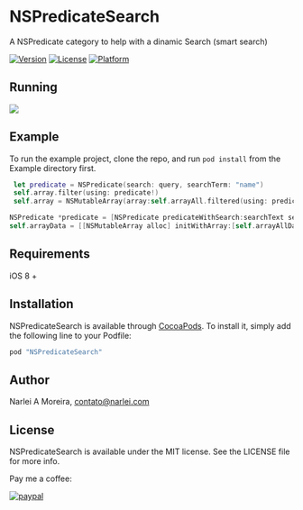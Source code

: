 # NSPredicateSearch

A NSPredicate category to help with a dinamic Search (smart search)

[![Version](https://img.shields.io/cocoapods/v/NSPredicateSearch.svg?style=flat)](http://cocoapods.org/pods/NSPredicateSearch)
[![License](https://img.shields.io/cocoapods/l/NSPredicateSearch.svg?style=flat)](http://cocoapods.org/pods/NSPredicateSearch)
[![Platform](https://img.shields.io/cocoapods/p/NSPredicateSearch.svg?style=flat)](http://cocoapods.org/pods/NSPredicateSearch)

## Running 

![](use.gif) 


## Example

To run the example project, clone the repo, and run `pod install` from the Example directory first.


````Swift
 let predicate = NSPredicate(search: query, searchTerm: "name")
 self.array.filter(using: predicate!)
 self.array = NSMutableArray(array:self.arrayAll.filtered(using: predicate!))

````

````Objective-C
NSPredicate *predicate = [NSPredicate predicateWithSearch:searchText searchTerm:@"searchTerms"];
self.arrayData = [[NSMutableArray alloc] initWithArray:[self.arrayAllData filteredArrayUsingPredicate:predicate]];
````

## Requirements
iOS 8 +

## Installation

NSPredicateSearch is available through [CocoaPods](http://cocoapods.org). To install
it, simply add the following line to your Podfile:

```ruby
pod "NSPredicateSearch"
```

## Author

Narlei A Moreira, contato@narlei.com

## License

NSPredicateSearch is available under the MIT license. See the LICENSE file for more info.


Pay me a coffee:

[![paypal](https://www.paypalobjects.com/en_US/i/btn/btn_donateCC_LG.gif)](https://www.paypal.com/cgi-bin/webscr?cmd=_donations&business=NMQM9R9GLZQXC&lc=BR&item_name=Narlei%20Moreira&item_number=development%2fdesign&currency_code=BRL&bn=PP%2dDonationsBF%3abtn_donateCC_LG%2egif%3aNonHosted)
